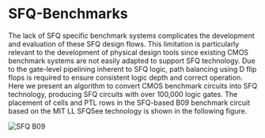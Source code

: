 # SFQ-Benchmarks
The lack of SFQ specific benchmark systems complicates the development and evaluation of these SFQ design flows. This limitation is particularly relevant to the development of physical design tools since existing CMOS benchmark systems are not easily adapted to support SFQ technology. Due to the gate-level pipelining inherent to SFQ logic, path balancing using D flip flops is required to ensure consistent logic depth and correct operation.
Here we present an algorithm to convert CMOS benchmark circuits into SFQ technology, producing SFQ circuits with over 100,000 logic gates.
The placement of cells and PTL rows in the SFQ-based B09 benchmark circuit based on the MIT LL SFQ5ee technology is shown in the following figure.

![SFQ B09](https://github.com/TJabbari/SFQ-Benchmarks/assets/152822141/3303d212-413b-4e4f-8bbf-2cfff47b4f95)

